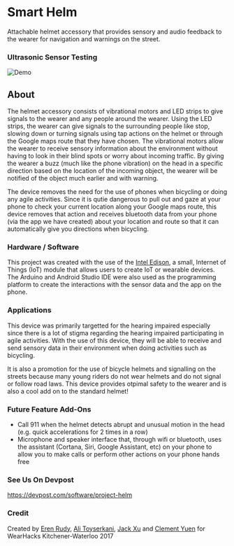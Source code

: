 # Smart Helm
Attachable helmet accessory that provides sensory and audio feedback to the wearer for navigation and warnings on the street.

### Ultrasonic Sensor Testing
![Demo](https://github.com/ccyuen/Smart-Helm/blob/master/Media/Testing.gif)

## About
The helmet accessory consists of vibrational motors and LED strips to give signals to the wearer and any people around the wearer. Using the LED strips, the wearer can give signals to the surrounding people like stop, slowing down or turning signals using tap actions on the helmet or through the Google maps route that they have chosen. The vibrational motors allow the wearer to receive sensory information about the environment without having to look in their blind spots or worry about incoming traffic. By giving the wearer a buzz (much like the phone vibration) on the head in a specific direction based on the location of the incoming object, the wearer will be notified of the object much earlier and with warning.

The device removes the need for the use of phones when bicycling or doing any agile activities. Since it is qutie dangerous to pull out and gaze at your phone to check your current location along your Google maps route, this device removes that action and receives bluetooth data from your phone (via the app we have created) about your location and route so that it can automatically give you directions when bicycling. 

### Hardware / Software
This project was created with the use of the [Intel Edison](https://software.intel.com/en-us/iot/hardware/edison), a small, Internet of Things (IoT) module that allows users to create IoT or wearable devices. The Arduino and Android Studio IDE were also used as the programming platform to create the interactions with the sensor data and the app on the phone.

### Applications
This device was primarily targetted for the hearing impaired especially since there is a lot of stigma regarding the hearing impaired participating in agile activities. With the use of this device, they will be able to receive and send sensory data in their environment when doing activities such as bicycling.

It is also a promotion for the use of bicycle helmets and signalling on the streets because many young riders do not wear helmets and do not signal or follow road laws. This device provides otpimal safety to the wearer and is also a cool add on to the standard helmet!

### Future Feature Add-Ons
- Call 911 when the helmet detects abrupt and unusual motion in the head (e.g. quick accelerations for 2 times in a row)
- Microphone and speaker interface that, through wifi or bluetooth, uses the assistant (Cortana, Siri, Google Assistant, etc) on your phone to allow you to make calls or perform other actions on your phone hands free

### See Us On Devpost
https://devpost.com/software/project-helm

### Credit
Created by [Eren Rudy](https://github.com/eren-rudy), [Ali Toyserkani](https://github.com/alitoyserkani), [Jack Xu](https://github.com/JXproject) and [Clement Yuen](https://github.com/ccyuen) for WearHacks Kitchener-Waterloo 2017
